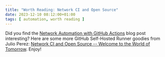 ```yaml
---
title: "Worth Reading: Network CI and Open Source"
date: 2023-12-10 08:12:00+01:00
tags: [ automation, worth reading ]
---
```

Did you find the [Network Automation with GitHub Actions](/2023/11/worth-reading-automation-github-actions.html) blog post interesting? Here are some more GitHub Self-Hosted Runner goodies from Julio Perez: [Network CI and Open Source -- Welcome to the World of Tomorrow](https://juliopdx.com/2023/11/25/network-ci-and-open-source/). Enjoy!
